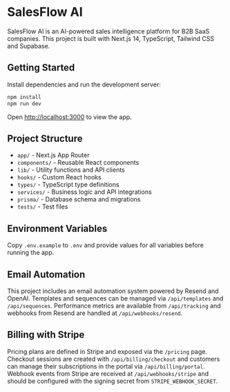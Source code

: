 # SalesFlow AI

SalesFlow AI is an AI-powered sales intelligence platform for B2B SaaS companies.
This project is built with Next.js 14, TypeScript, Tailwind CSS and Supabase.

## Getting Started

Install dependencies and run the development server:

```bash
npm install
npm run dev
```

Open [http://localhost:3000](http://localhost:3000) to view the app.

## Project Structure

- `app/` - Next.js App Router
- `components/` - Reusable React components
- `lib/` - Utility functions and API clients
- `hooks/` - Custom React hooks
- `types/` - TypeScript type definitions
- `services/` - Business logic and API integrations
- `prisma/` - Database schema and migrations
- `tests/` - Test files

## Environment Variables

Copy `.env.example` to `.env` and provide values for all variables before running the app.


## Email Automation

This project includes an email automation system powered by Resend and OpenAI. Templates and sequences can be managed via `/api/templates` and `/api/sequences`. Performance metrics are available from `/api/tracking` and webhooks from Resend are handled at `/api/webhooks/resend`.

## Billing with Stripe

Pricing plans are defined in Stripe and exposed via the `/pricing` page. Checkout sessions are created with `/api/billing/checkout` and customers can manage their subscriptions in the portal via `/api/billing/portal`. Webhook events from Stripe are received at `/api/webhooks/stripe` and should be configured with the signing secret from `STRIPE_WEBHOOK_SECRET`.
